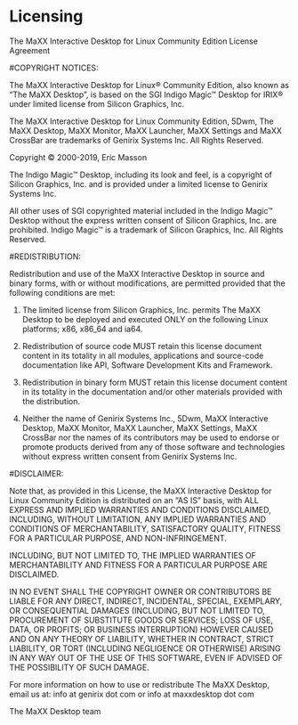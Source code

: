 # Licensing

The MaXX Interactive Desktop for Linux Community Edition License Agreement

#COPYRIGHT NOTICES:

The MaXX Interactive Desktop for Linux® Community Edition, also known as “The MaXX Desktop”, is based on the SGI Indigo Magic™ Desktop for IRIX® under limited license from Silicon Graphics, Inc.

The MaXX Interactive Desktop for Linux Community Edition, 5Dwm, The MaXX Desktop, MaXX Monitor, MaXX Launcher, MaXX Settings and MaXX CrossBar are trademarks of Genirix Systems Inc. All Rights Reserved.

Copyright © 2000-2019, Eric Masson

The Indigo Magic™ Desktop, including its look and feel, is a copyright of Silicon Graphics, Inc. and is provided under a limited license to Genirix Systems Inc.

All other uses of SGI copyrighted material included in the Indigo Magic™ Desktop without the express written consent of Silicon Graphics, Inc. are prohibited. Indigo Magic™ is a trademark of Silicon Graphics, Inc. All Rights Reserved.

#REDISTRIBUTION:

Redistribution and use of the MaXX Interactive Desktop in source and binary forms, with or without modifications, are permitted provided that the following conditions are met:

1) The limited license from Silicon Graphics, Inc. permits The MaXX Desktop to be deployed and executed ONLY on the following Linux platforms; x86, x86_64 and ia64.

2) Redistribution of source code MUST retain this license document content in its totality in all modules, applications and source-code documentation like API, Software Development Kits and Framework.

3) Redistribution in binary form MUST retain this license document content in its totality in the documentation and/or other materials provided with the distribution.

4) Neither the name of Genirix Systems Inc., 5Dwm, MaXX Interactive Desktop, MaXX Monitor, MaXX Launcher, MaXX Settings, MaXX CrossBar nor the names of its contributors may be used to endorse or promote products derived from any of those software and technologies without express written consent from Genirix Systems Inc.

#DISCLAIMER:

Note that, as provided in this License, the MaXX Interactive Desktop for Linux Community Edition is distributed on an “AS IS” basis, with ALL EXPRESS AND IMPLIED WARRANTIES AND CONDITIONS DISCLAIMED, INCLUDING, WITHOUT LIMITATION, ANY IMPLIED WARRANTIES AND CONDITIONS OF MERCHANTABILITY, SATISFACTORY QUALITY, FITNESS FOR A PARTICULAR PURPOSE, AND NON-INFRINGEMENT.

INCLUDING, BUT NOT LIMITED TO, THE IMPLIED WARRANTIES OF MERCHANTABILITY AND FITNESS FOR A PARTICULAR PURPOSE ARE DISCLAIMED.

IN NO EVENT SHALL THE COPYRIGHT OWNER OR CONTRIBUTORS BE LIABLE FOR ANY DIRECT, INDIRECT, INCIDENTAL, SPECIAL, EXEMPLARY, OR CONSEQUENTIAL DAMAGES (INCLUDING, BUT NOT LIMITED TO, PROCUREMENT OF SUBSTITUTE GOODS OR SERVICES; LOSS OF USE, DATA, OR PROFITS; OR BUSINESS INTERRUPTION) HOWEVER CAUSED AND ON ANY THEORY OF LIABILITY, WHETHER IN CONTRACT, STRICT LIABILITY, OR TORT (INCLUDING NEGLIGENCE OR OTHERWISE) ARISING IN ANY WAY OUT OF THE USE OF THIS SOFTWARE, EVEN IF ADVISED OF THE POSSIBILITY OF SUCH DAMAGE.

For more information on how to use or redistribute The MaXX Desktop, email us at: info at genirix dot com or info at maxxdesktop dot com

The MaXX Desktop team

